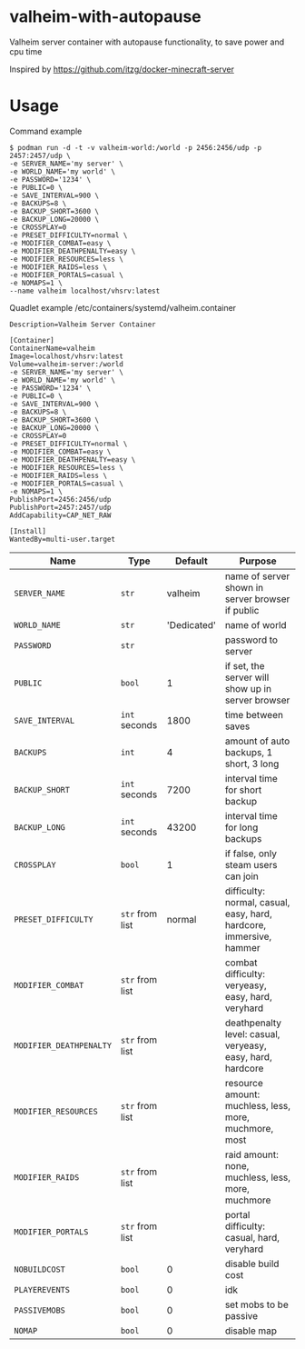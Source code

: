 # valheim-with-autopause
Valheim server container with autopause functionality, to save power and cpu time

Inspired by https://github.com/itzg/docker-minecraft-server

# Usage
Command example
```
$ podman run -d -t -v valheim-world:/world -p 2456:2456/udp -p 2457:2457/udp \
-e SERVER_NAME='my server' \
-e WORLD_NAME='my world' \
-e PASSWORD='1234' \
-e PUBLIC=0 \
-e SAVE_INTERVAL=900 \
-e BACKUPS=8 \
-e BACKUP_SHORT=3600 \
-e BACKUP_LONG=20000 \
-e CROSSPLAY=0
-e PRESET_DIFFICULTY=normal \
-e MODIFIER_COMBAT=easy \
-e MODIFIER_DEATHPENALTY=easy \
-e MODIFIER_RESOURCES=less \
-e MODIFIER_RAIDS=less \
-e MODIFIER_PORTALS=casual \
-e NOMAPS=1 \
--name valheim localhost/vhsrv:latest
```
Quadlet example
/etc/containers/systemd/valheim.container
```
Description=Valheim Server Container

[Container]
ContainerName=valheim
Image=localhost/vhsrv:latest
Volume=valheim-server:/world
-e SERVER_NAME='my server' \
-e WORLD_NAME='my world' \
-e PASSWORD='1234' \
-e PUBLIC=0 \
-e SAVE_INTERVAL=900 \
-e BACKUPS=8 \
-e BACKUP_SHORT=3600 \
-e BACKUP_LONG=20000 \
-e CROSSPLAY=0
-e PRESET_DIFFICULTY=normal \
-e MODIFIER_COMBAT=easy \
-e MODIFIER_DEATHPENALTY=easy \
-e MODIFIER_RESOURCES=less \
-e MODIFIER_RAIDS=less \
-e MODIFIER_PORTALS=casual \
-e NOMAPS=1 \
PublishPort=2456:2456/udp
PublishPort=2457:2457/udp
AddCapability=CAP_NET_RAW

[Install]
WantedBy=multi-user.target
```

| Name | Type | Default | Purpose |
|---|---|---|---|
| `SERVER_NAME` | `str` | valheim | name of server shown in server browser if public |
| `WORLD_NAME` | `str` | 'Dedicated' | name of world |
| `PASSWORD` | `str` | | password to server |
| `PUBLIC` | `bool` | 1 | if set, the server will show up in server browser |
| `SAVE_INTERVAL` | `int` seconds | 1800 | time between saves |
| `BACKUPS` | `int` | 4 | amount of auto backups, 1 short, 3 long |
| `BACKUP_SHORT` | `int` seconds | 7200 | interval time for short backup |
| `BACKUP_LONG` | `int` seconds | 43200 | interval time for long backups |
| `CROSSPLAY` | `bool` | 1 | if false, only steam users can join |
| `PRESET_DIFFICULTY` | `str` from list | normal | difficulty: normal, casual, easy, hard, hardcore, immersive, hammer |
| `MODIFIER_COMBAT` | `str` from list | | combat difficulty: veryeasy, easy, hard, veryhard |
| `MODIFIER_DEATHPENALTY` | `str` from list | | deathpenalty level: casual, veryeasy, easy, hard, hardcore |
| `MODIFIER_RESOURCES` | `str` from list | | resource amount: muchless, less, more, muchmore, most |
| `MODIFIER_RAIDS` | `str` from list | | raid amount: none, muchless, less, more, muchmore |
| `MODIFIER_PORTALS` | `str` from list | | portal difficulty: casual, hard, veryhard |
| `NOBUILDCOST` | `bool` | 0 | disable build cost |
| `PLAYEREVENTS` | `bool` | 0 | idk |
| `PASSIVEMOBS` | `bool` | 0 | set mobs to be passive |
| `NOMAP` | `bool` | 0 | disable map |
